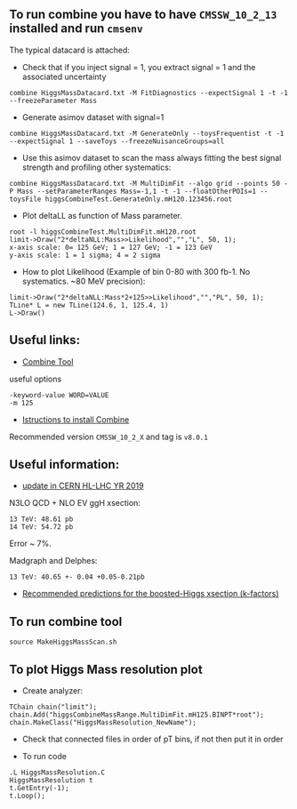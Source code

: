 ## To run combine you have to have `CMSSW_10_2_13` installed and run `cmsenv`

The typical datacard is attached:

* Check that if you inject signal = 1, you extract signal = 1 and the associated uncertainty
```
combine HiggsMassDatacard.txt -M FitDiagnostics --expectSignal 1 -t -1 --freezeParameter Mass
```

* Generate asimov dataset with signal=1
```
combine HiggsMassDatacard.txt -M GenerateOnly --toysFrequentist -t -1 --expectSignal 1 --saveToys --freezeNuisanceGroups=all
```

* Use this asimov dataset to scan the mass always fitting the best signal strength and profiling other systematics:
```
combine HiggsMassDatacard.txt -M MultiDimFit --algo grid --points 50 -P Mass --setParameterRanges Mass=-1,1 -t -1 --floatOtherPOIs=1 --toysFile higgsCombineTest.GenerateOnly.mH120.123456.root
```

* Plot deltaLL as function of Mass parameter.
```
root -l higgsCombineTest.MultiDimFit.mH120.root
limit->Draw("2*deltaNLL:Mass>>Likelihood","","L", 50, 1);
x-axis scale: 0= 125 GeV; 1 = 127 GeV; -1 = 123 GeV
y-axis scale: 1 = 1 sigma; 4 = 2 sigma
```
* How to plot Likelihood (Example of bin 0-80 with 300 fb-1. No systematics. ~80 MeV precision):
```
limit->Draw("2*deltaNLL:Mass*2+125>>Likelihood","","PL", 50, 1);
TLine* L = new TLine(124.6, 1, 125.4, 1)
L->Draw()
```
## Useful links:

* [Combine Tool](https://cms-analysis.github.io/HiggsAnalysis-CombinedLimit/part3/runningthetool/#output-from-combine)

useful options
```
-keyword-value WORD=VALUE
-m 125
```
* [Istructions to install Combine](https://cms-analysis.github.io/HiggsAnalysis-CombinedLimit/)

Recommended version `CMSSW_10_2_X` and tag is `v8.0.1`

## Useful information:

* [update in CERN HL-LHC YR 2019](https://twiki.cern.ch/twiki/bin/view/LHCPhysics/CERNHLHE2019)

N3LO QCD + NLO EV ggH xsection:
```
13 TeV: 48.61 pb
14 TeV: 54.72 pb
```
Error ~ 7%.

Madgraph and Delphes:
```
13 TeV: 40.65 +- 0.04 +0.05-0.21pb
```

* [Recommended predictions for the boosted-Higgs xsection (k-factors)](https://cds.cern.ch/record/2669113/files/LHCHXSWG-2019-002.pdf)


## To run combine tool

```
source MakeHiggsMassScan.sh
```

## To plot Higgs Mass resolution plot

* Create analyzer:
```
TChain chain("limit");
chain.Add("higgsCombineMassRange.MultiDimFit.mH125.BINPT*root");
chain.MakeClass("HiggsMassResolution_NewName");
```

* Check that connected files in order of pT bins, if not then put it in order

* To run code
```
.L HiggsMassResolution.C
HiggsMassResolution t
t.GetEntry(-1);
t.Loop();
```
